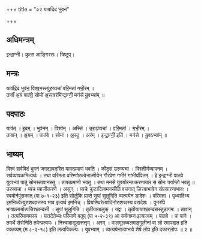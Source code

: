 +++
title = "०२ यावदिदं भुवनं"

+++
## अधिमन्त्रम्
इन्द्राग्नी। कुत्स आङ्गिरसः। त्रिष्टुप्।

## मन्त्रः
याव॑दि॒दं भुव॑नं॒ विश्व॒मस्त्यु॑रु॒व्यचा॑ वरि॒मता॑ गभी॒रम् ।  
तावाँ॑ अ॒यं पात॑वे॒ सोमो॑ अ॒स्त्वर॑मिन्द्राग्नी॒ मन॑से यु॒वभ्या॑म् ॥

## पदपाठः
याव॑त् । इ॒दम् । भुव॑नम् । विश्व॑म् । अस्ति॑ । उ॒रु॒ऽव्यचा॑ । व॒रि॒मता॑ । ग॒भी॒रम् ।  
तावा॑न् । अ॒यम् । पात॑वे । सोमः॑ । अ॒स्तु॒ । अर॑म् । इ॒न्द्रा॒ग्नी॒ इति॑ । मन॑से । यु॒वऽभ्या॑म् ॥

## भाष्यम्
विश्वं सर्वमिदं भुवनं जगद्यावदस्ति यावत्प्रमाणं भवति । कीदृसं उरुव्यचा । विस्तीर्णव्यापनम् । सर्वव्यापकमित्यर्थः । तथा वरिमता वरिम्णोरुत्वेनात्मीयेन गौरवेण गभीरं गांभीर्योपेतम् । हे इन्द्राग्नी पातवे युवाभ्यां पातुं सोमस्तावानस्तु । तावत्प्रमाणो भवतु । तथा मनसे युवयोरन्तःकरणायारं स सोमः पर्याप्तो भवतु ॥ उरुव्यचा । व्यच व्याजीकरणे । असुन् । व्यचेः कुटादित्वमनसीति वचनात् ङित्त्वाभावेन संप्रसारणाभावः । स्वमोर्नपुंसकात् (पा ७-१-२३) इति सोर्लुकि प्राप्ते सुपां सुलुगिति व्यत्ययेन डादेशः । वरिमता । पृथ्वादिभ्य इमनिज्वेत्युरुशब्दात्तस्य भाव इत्यर्थ इमनिच् । प्रियस्थिरेत्यादिनोरुशब्दस्य वरादेशः । पुनरपि भावप्रत्ययोत्पत्तिश्छान्दसी । सुपां सुलुगिति । तृतीयायालुक् । यद्वा । तृतीयायाश्छान्दसस्तुडागमः । तावान् । तत्परिमाणमस्य । यत्तदेतेभ्यः परिमाणे वतुप् (पा ५-२-३९) आ सर्वनाम्न इत्यात्वम् । पातवे । पा पाने । तमर्थे सेसेनिति तवेन्प्रत्ययः । नित्त्वादाद्युदात्तत्तृम् । अरम् । वालमूलघ्वलमङ्गुलीनां वा लो रमापद्यत इति वक्तव्यम् (म ८-२-१८) इति लत्वविकल्पः । युवभ्याम् । व्यत्ययेनात्वाभावे शेषे लोप इति दकारलोपः ॥ २ ॥